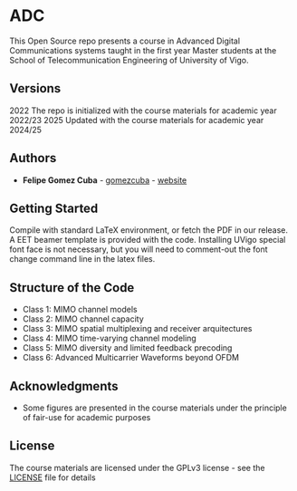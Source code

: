 # ADC
This Open Source repo presents a course in Advanced Digital Communications systems taught in the first year Master students at the School of Telecommunication Engineering of University of Vigo.

## Versions

2022 The repo is initialized with the course materials for academic year 2022/23
2025 Updated with the course materials for academic year 2024/25

## Authors

* **Felipe Gomez Cuba**  - [gomezcuba](https://github.com/gomezcuba) - [website](https://www.felipegomezcuba.info/)

## Getting Started

Compile with standard LaTeX environment, or fetch the PDF in our release. A EET beamer template is provided with the code. Installing UVigo special font face is not necessary, but you will need to comment-out the font change command line in the latex files.

## Structure of the Code

* Class 1: MIMO channel models
* Class 2: MIMO channel capacity
* Class 3: MIMO spatial multiplexing and receiver arquitectures
* Class 4: MIMO time-varying channel modeling
* Class 5: MIMO diversity and limited feedback precoding
* Class 6: Advanced Multicarrier Waveforms beyond OFDM

##  Acknowledgments

* Some figures are presented in the course materials under the principle of fair-use for academic purposes

## License

The course materials are licensed under the GPLv3 license - see the [LICENSE](LICENSE) file for details
